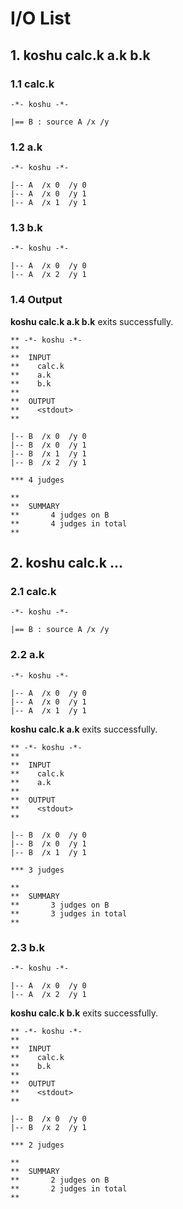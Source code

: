# I/O List


## 1. koshu calc.k a.k b.k

### 1.1 calc.k

~~~~~~~~~~
-*- koshu -*-

|== B : source A /x /y
~~~~~~~~~~

### 1.2 a.k

~~~~~~~~~~
-*- koshu -*-

|-- A  /x 0  /y 0
|-- A  /x 0  /y 1
|-- A  /x 1  /y 1
~~~~~~~~~~

### 1.3 b.k

~~~~~~~~~~
-*- koshu -*-

|-- A  /x 0  /y 0
|-- A  /x 2  /y 1
~~~~~~~~~~

### 1.4 Output

**koshu calc.k a.k b.k** exits successfully.

~~~~~~~~~~
** -*- koshu -*-
**
**  INPUT
**    calc.k
**    a.k
**    b.k
**
**  OUTPUT
**    <stdout>
**

|-- B  /x 0  /y 0
|-- B  /x 0  /y 1
|-- B  /x 1  /y 1
|-- B  /x 2  /y 1

*** 4 judges

**
**  SUMMARY
**       4 judges on B
**       4 judges in total
**
~~~~~~~~~~

## 2. koshu calc.k ...

### 2.1 calc.k

~~~~~~~~~~
-*- koshu -*-

|== B : source A /x /y
~~~~~~~~~~

### 2.2 a.k

~~~~~~~~~~
-*- koshu -*-

|-- A  /x 0  /y 0
|-- A  /x 0  /y 1
|-- A  /x 1  /y 1
~~~~~~~~~~

**koshu calc.k a.k** exits successfully.

~~~~~~~~~~
** -*- koshu -*-
**
**  INPUT
**    calc.k
**    a.k
**
**  OUTPUT
**    <stdout>
**

|-- B  /x 0  /y 0
|-- B  /x 0  /y 1
|-- B  /x 1  /y 1

*** 3 judges

**
**  SUMMARY
**       3 judges on B
**       3 judges in total
**
~~~~~~~~~~

### 2.3 b.k

~~~~~~~~~~
-*- koshu -*-

|-- A  /x 0  /y 0
|-- A  /x 2  /y 1
~~~~~~~~~~

**koshu calc.k b.k** exits successfully.

~~~~~~~~~~
** -*- koshu -*-
**
**  INPUT
**    calc.k
**    b.k
**
**  OUTPUT
**    <stdout>
**

|-- B  /x 0  /y 0
|-- B  /x 2  /y 1

*** 2 judges

**
**  SUMMARY
**       2 judges on B
**       2 judges in total
**
~~~~~~~~~~

